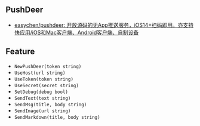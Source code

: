 ## PushDeer

- [easychen/pushdeer: 开放源码的无App推送服务，iOS14+扫码即用。亦支持快应用/iOS和Mac客户端、Android客户端、自制设备](https://github.com/easychen/pushdeer) 

## Feature

- `NewPushDeer(token string)`
- `UseHost(url string)`
- `UseToken(token string)`
- `UseSecret(secret string)`
- `SetDebug(debug bool)`
- `SendText(text string)`
- `SendMsg(title, body string)`
- `SendImage(url string)`
- `SendMarkdown(title, body string)`
